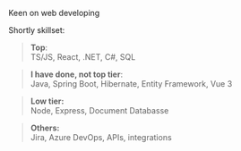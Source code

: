 Keen on web developing

Shortly skillset:

>**Top**:<br>TS/JS, React, .NET, C#, SQL


>**I have done, not top tier**:<br>Java, Spring Boot, Hibernate, Entity Framework, Vue 3


>**Low tier:**<br>Node, Express, Document Databasse

>**Others:**<br>Jira, Azure DevOps, APIs, integrations
